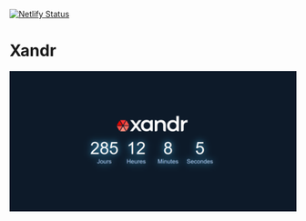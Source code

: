[![Netlify Status](https://api.netlify.com/api/v1/badges/5665f0ee-7e6b-4b94-b85d-af31b91f7ee3/deploy-status)](https://app.netlify.com/projects/xandr-countdown/deploys)

# Xandr


<a href="https://xandr-countdown.netlify.app/" target="_blank">
    <img src="./img/screen.png" />
<a>